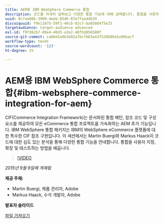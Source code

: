 ```yaml
---
title: AEM용 IBM WebSphere Commerce 통합
description: 코드를 자세히 살펴보고 다양한 통합 기능에 대해 살펴봅니다. 통합을 사용자 지정, 확장 및 테스트하는 방법에 대해 알아봅니다.
uuid: 0c7aa66b-3909-4eeb-85d6-87e7faa4db39
discoiquuid: f9e11075-59f1-46cb-82c7-ba85864f5e33
targetaudience: target-audience advanced
exl-id: f9fd62b7-89e4-46d3-a3e2-40f5d856580f
source-git-commit: ca06e5a8b1602a7bcfb83a43f529680a5a96bacf
workflow-type: tm+mt
source-wordcount: '123'
ht-degree: 1%

---
```


# AEM용 IBM WebSphere Commerce 통합{#ibm-websphere-commerce-integration-for-aem}

CIF(Commerce Integration Framework)는 문서화된 통합 패턴, 참조 코드 및 구성 요소를 제공하여 모든 eCommerce 통합 프로젝트를 가속화하는 AEM 추가 기능입니다. IBM WebSphere 통합 패키지는 IBM의 WebSphere eCommerce 플랫폼에 대한 특수한 CIF 참조 구현입니다. 이 세션에서는 Martin Buergi와 Markus Haack이 코드에 대한 심도 있는 분석을 통해 다양한 통합 기능을 안내합니다. 통합을 사용자 지정, 확장 및 테스트하는 방법을 배웁니다.

>[!VIDEO](https://video.tv.adobe.com/v/19375/?quality=9)

*2015년 9월 9일에 게재됨*

**제공 주체:**

* Martin Buergi, 제품 관리자, Adobe
* Markus Haack, 수석 개발자, Adobe

**발표자 슬라이드**

[파일 가져오기](assets/150909-aem-gems-ibm-websphere-commerce-integration.pdf)
<!--
[Get back to the Overview](https://helpx.adobe.com/experience-manager/kt/eseminars/gems/aem-index.html)
-->

